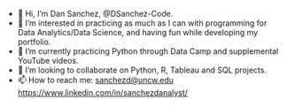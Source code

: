 - 👋 Hi, I’m Dan Sanchez, @DSanchez-Code.
- 👀 I’m interested in practicing as much as I can with programming for Data Analytics/Data Science, and having fun while developing my portfolio.
- 🌱 I’m currently practicing Python through Data Camp and supplemental YouTube videos.
- 💞️ I’m looking to collaborate on Python, R, Tableau and SQL projects.
- 📫 How to reach me:
sanchezd@uncw.edu
https://www.linkedin.com/in/sanchezdanalyst/

